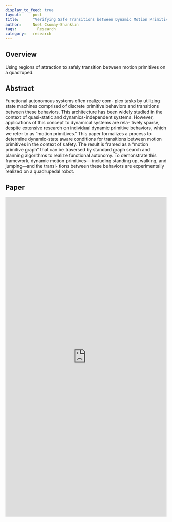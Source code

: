 ```yaml
---
display_to_feed: true
layout:     post
title:      "Verifying Safe Transitions between Dynamic Motion Primitives on Legged Robots"
author:     Noel Csomay-Shanklin
tags: 		  Research
category:   research
---
```


## Overview
Using regions of attraction to safely transition between motion primitives on a quadruped.

## Abstract
Functional autonomous systems often realize com-
plex tasks by utilizing state machines comprised of discrete
primitive behaviors and transitions between these behaviors.
This architecture has been widely studied in the context
of quasi-static and dynamics-independent systems. However,
applications of this concept to dynamical systems are rela-
tively sparse, despite extensive research on individual dynamic
primitive behaviors, which we refer to as “motion primitives.”
This paper formalizes a process to determine dynamic-state
aware conditions for transitions between motion primitives
in the context of safety. The result is framed as a “motion
primitive graph” that can be traversed by standard graph
search and planning algorithms to realize functional autonomy.
To demonstrate this framework, dynamic motion primitives—
including standing up, walking, and jumping—and the transi-
tions between these behaviors are experimentally realized on a
quadrupedal robot.

## Paper
<iframe style="width:100%" height="1000px" src="https://noelc-s.github.io/website/papers/ubellacker21.pdf" frameborder="0" allowfullscreen></iframe>
